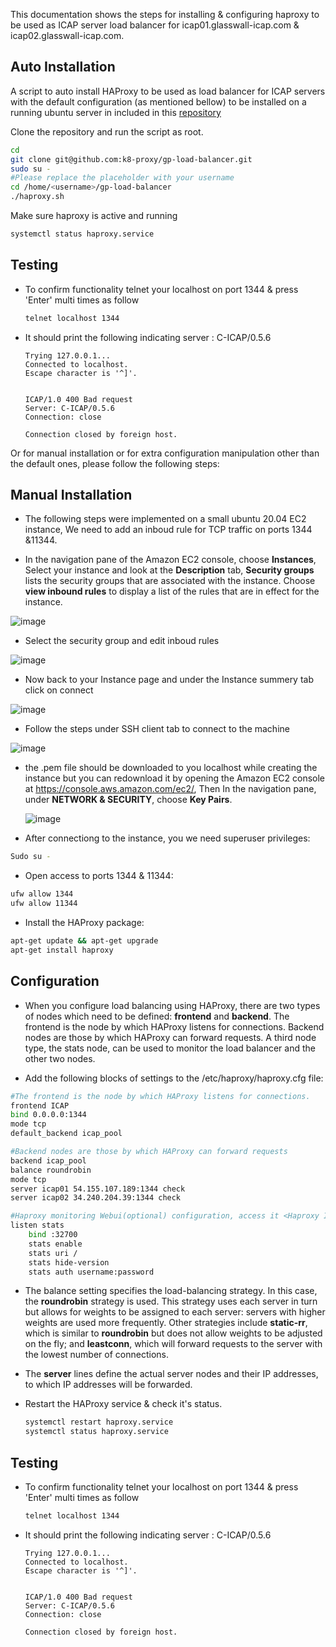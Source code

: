 This documentation shows the steps for installing & configuring haproxy to be used as ICAP server load balancer for icap01.glasswall-icap.com & icap02.glasswall-icap.com. 

## Auto Installation

A script to auto install HAProxy to be used as load balancer for ICAP servers with the default configuration (as mentioned bellow) to be installed on a running ubuntu server in included in this [repository](https://github.com/k8-proxy/gp-load-balancer) 

Clone the repository and run the script as root.

```bash
cd
git clone git@github.com:k8-proxy/gp-load-balancer.git
sudo su -
#Please replace the placeholder with your username
cd /home/<username>/gp-load-balancer
./haproxy.sh
```

Make sure haproxy is active and running 

```bash
systemctl status haproxy.service
```

## Testing

* To confirm functionality telnet your localhost on port 1344 & press 'Enter' multi times as follow

  ```bash
  telnet localhost 1344
  ```

* It should print the following indicating server : C-ICAP/0.5.6

  ```
  Trying 127.0.0.1...
  Connected to localhost.
  Escape character is '^]'.
                  
  
  ICAP/1.0 400 Bad request
  Server: C-ICAP/0.5.6
  Connection: close
  
  Connection closed by foreign host.
  ```


Or for manual installation or for extra configuration manipulation other than the default ones, please follow the following steps:

## Manual Installation

* The following steps were implemented on a small ubuntu 20.04 EC2 instance, We need to add an inboud rule for TCP traffic on ports 1344 &11344. 

* In the navigation pane of the Amazon EC2 console, choose **Instances**, Select your instance and look at the **Description** tab, **Security groups** lists the security groups that are associated with the instance. Choose **view inbound rules** to display a list of the rules that are in effect for the instance.

![image](https://user-images.githubusercontent.com/58347752/98373169-86b97500-2047-11eb-9115-459ffa9a08a7.png)

* Select the security group and edit inboud rules

![image](https://user-images.githubusercontent.com/58347752/98373855-85d51300-2048-11eb-91ec-03baf8568d96.png)

* Now back to your Instance page and under the Instance summery tab click on connect

![image](https://user-images.githubusercontent.com/58347752/98374258-13186780-2049-11eb-97a7-0cacc64f06ca.png)

* Follow the steps under SSH client tab to connect to the machine

![image](https://user-images.githubusercontent.com/58347752/98374350-3216f980-2049-11eb-8062-cc65dd3841fc.png)

* the .pem file should be downloaded to you localhost while creating the instance but you can redownload it by opening the Amazon EC2 console at                                                      https://console.aws.amazon.com/ec2/, Then In the navigation pane, under **NETWORK & SECURITY**, choose **Key Pairs**.                                                                                        

  ![image](https://user-images.githubusercontent.com/58347752/98374826-eadd3880-2049-11eb-9ae2-cf560df9f32b.png)

* After connectiong to the instance, you we need superuser privileges:

```bash
Sudo su -
```

* Open access to ports 1344 & 11344:

```bash
ufw allow 1344
ufw allow 11344
```

* Install the HAProxy package:

```bash
apt-get update && apt-get upgrade
apt-get install haproxy
```

## Configuration

* When you configure load balancing using HAProxy, there are two types of  nodes which need to be defined: **frontend** and **backend**. The frontend is  the node by which HAProxy listens for connections. Backend nodes are  those by which HAProxy can forward requests. A third node type, the  stats node, can be used to monitor the load balancer and the other two  nodes.

* Add the following blocks of settings to the /etc/haproxy/haproxy.cfg file:

```bash
#The frontend is the node by which HAProxy listens for connections. 
frontend ICAP
bind 0.0.0.0:1344
mode tcp
default_backend icap_pool

#Backend nodes are those by which HAProxy can forward requests
backend icap_pool
balance roundrobin
mode tcp
server icap01 54.155.107.189:1344 check
server icap02 34.240.204.39:1344 check

#Haproxy monitoring Webui(optional) configuration, access it <Haproxy IP>:32700
listen stats
    bind :32700
    stats enable
    stats uri /
    stats hide-version
    stats auth username:password
```

* The balance setting specifies the load-balancing strategy. In this case, the **roundrobin** strategy is used. This strategy uses each server in turn but allows for weights to be assigned to each server: servers with higher weights are  used more frequently. Other strategies include **static-rr**, which is similar to **roundrobin** but does not allow weights to be adjusted on the fly; and **leastconn**, which will forward requests to the server with the lowest number of connections.

* The **server** lines define the actual server nodes and their IP addresses, to which IP addresses will be forwarded.

* Restart the HAProxy service & check it's status.

  ```bash
  systemctl restart haproxy.service 
  systemctl status haproxy.service 
  ```

## Testing
* To confirm functionality telnet your localhost on port 1344 & press 'Enter' multi times as follow

  ```bash
  telnet localhost 1344
  ```

* It should print the following indicating server : C-ICAP/0.5.6

  ```
  Trying 127.0.0.1...
  Connected to localhost.
  Escape character is '^]'.
                  
  
  ICAP/1.0 400 Bad request
  Server: C-ICAP/0.5.6
  Connection: close
  
  Connection closed by foreign host.
  ```

  
